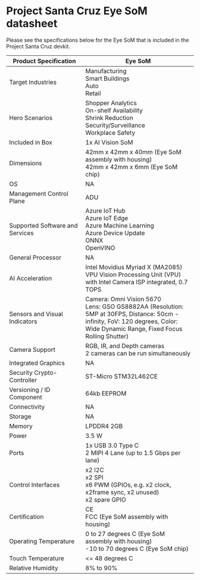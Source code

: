 <!---
title: Azure eye SoM datasheet                     # the article title to show on the browser tab
description: Provides a list of important technical specifications for the Azure Eye SoM.              # 115 - 145 character description to show in search results
author: elqu20      # the author's GitHub ID - will be auto-populated if set in settings.json
ms.author: v-elqu     # the author's Microsoft alias (if applicable) - will be auto-populated if set in settings.json
ms.date: {@date}           # the date - will be auto-populated when template is first applied
ms.topic: reference  # the type of article
--->
# Project Santa Cruz Eye SoM datasheet

Please see the specifications below for the Eye SoM that is included in the Project Santa Cruz devkit.

|Product Specification           |Eye SoM     |
|--------------------------------|---------------------|
|Target Industries               |Manufacturing <br> Smart Buildings <br> Auto <br> Retail |
|Hero Scenarios                  |Shopper Analytics <br> On-shelf Availability <br> Shrink Reduction <br> Security/Surveillance <br> Workplace Safety|
|Included in Box                 |1x AI Vision SoM |
|Dimensions                      |42mm x 42mm x 40mm (Eye SoM assembly with housing) <br> 42mm x 42mm x 6mm (Eye SoM chip)|
|OS                              |NA           |
|Management Control Plane        |ADU          |
|Supported Software and Services |Azure IoT Hub <br> Azure IoT Edge <br> Azure Machine Learning <br> Azure Device Update <br> ONNX <br> OpenVINO |
|General Processor               |NA         |
|AI Acceleration                 |Intel Movidius Myriad X (MA2085) VPU Vision Processing Unit (VPU) with Intel Camera ISP integrated, 0.7 TOPS |
|Sensors and Visual Indicators   |Camera: Omni Vision 5670 <br> Lens: GSO GS8882AA (Resolution: 5MP at 30FPS, Distance: 50cm - infinity, FoV: 120 degrees, Color: Wide Dynamic Range, Fixed Focus Rolling Shutter) |
|Camera Support                  |RGB, IR, and Depth cameras <br> 2 cameras can be run simultaneously |
|Integrated Graphics             |NA       |
|Security Crypto-Controller      |ST-Micro STM32L462CE      |
|Versioning / ID Component       |64kb EEPROM |
|Connectivity                    |NA      |NA      |
|Storage                         |NA     |NA      |
|Memory                          |LPDDR4 2GB     |
|Power                           |3.5 W     |
|Ports                           |1x USB 3.0 Type C <br> 2 MIPI 4 Lane (up to 1.5 Gbps per lane)     |
|Control Interfaces              |x2 I2C <br> x2 SPI <br> x6 PWM (GPIOs, e.g. x2 clock, x2frame sync, x2 unused) <br> x2 spare GPIO |
|Certification                   |CE <br> FCC (Eye SoM assembly with housing)     |
|Operating Temperature           |0 to 27 degrees C (Eye SoM assembly with housing) <br> -10 to 70 degrees C (Eye SoM chip) |
|Touch Temperature               |<= 48 degrees C |
|Relative Humidity               |8% to 90%    |
